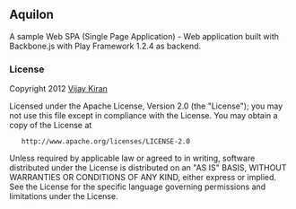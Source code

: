 ## Aquilon

A sample Web SPA (Single Page Application) - Web application built with Backbone.js with Play Framework 1.2.4 as backend.


### License
Copyright 2012 [Vijay Kiran](http://vijaykiran.com)

   Licensed under the Apache License, Version 2.0 (the "License");
   you may not use this file except in compliance with the License.
   You may obtain a copy of the License at

       http://www.apache.org/licenses/LICENSE-2.0

   Unless required by applicable law or agreed to in writing, software
   distributed under the License is distributed on an "AS IS" BASIS,
   WITHOUT WARRANTIES OR CONDITIONS OF ANY KIND, either express or implied.
   See the License for the specific language governing permissions and
   limitations under the License.



